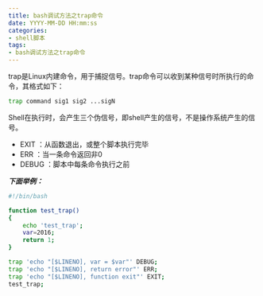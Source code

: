```yaml
---
title: bash调试方法之trap命令
date: YYYY-MM-DD HH:mm:ss
categories: 
- shell脚本
tags:
- bash调试方法之trap命令
---
```

trap是Linux内建命令，用于捕捉信号。trap命令可以收到某种信号时所执行的命令，其格式如下：

```bash
trap command sig1 sig2 ...sigN
```

Shell在执行时，会产生三个伪信号，即shell产生的信号，不是操作系统产生的信号。

- EXIT ：从函数退出，或整个脚本执行完毕
- ERR ：当一条命令返回非0
- DEBUG ：脚本中每条命令执行之前

***下面举例：***

```bash
#!/bin/bash

function test_trap()
{
	echo 'test_trap';
	var=2016;
	return 1;
}

trap 'echo "[$LINENO], var = $var"' DEBUG;
trap 'echo "[$LINENO], return error"' ERR;
trap 'echo "[$LINENO], function exit"' EXIT;
test_trap;
```